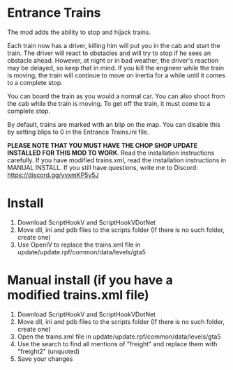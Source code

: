 # Entrance Trains
The mod adds the ability to stop and hijack trains.

Each train now has a driver, killing him will put you in the cab and start the train. The driver will react to obstacles and will try to stop if he sees an obstacle ahead. However, at night or in bad weather, the driver's reaction may be delayed, so keep that in mind. If you kill the engineer while the train is moving, the train will continue to move on inertia for a while until it comes to a complete stop.

You can board the train as you would a normal car. You can also shoot from the cab while the train is moving. To get off the train, it must come to a complete stop.

By default, trains are marked with an blip on the map. You can disable this by setting blips to 0 in the Entrance Trains.ini file.

**PLEASE NOTE THAT YOU MUST HAVE THE CHOP SHOP UPDATE INSTALLED FOR THIS MOD TO WORK**. Read the installation instructions carefully. If you have modified trains.xml, read the installation instructions in MANUAL INSTALL. If you still have questions, write me to Discord: https://discord.gg/vvxmKP5y5J

# Install
1. Download ScriptHookV and ScriptHookVDotNet
2. Move dll, ini and pdb files to the scripts folder (If there is no such folder, create one)
3. Use OpenIV to replace the trains.xml file in update/update.rpf/common/data/levels/gta5


# Manual install (if you have a modified trains.xml file)

1. Download ScriptHookV and ScriptHookVDotNet
2. Move dll, ini and pdb files to the scripts folder (If there is no such folder, create one)
3. Open the trains.xml file in update/update.rpf/common/data/levels/gta5
4. Use the search to find all mentions of "freight" and replace them with "freight2" (unquoted)
5. Save your changes
